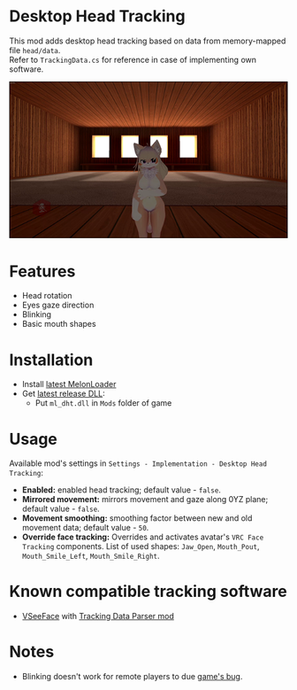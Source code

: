 # Desktop Head Tracking
This mod adds desktop head tracking based on data from memory-mapped file `head/data`.  
Refer to `TrackingData.cs` for reference in case of implementing own software.

[![](.github/img_01.png)](https://youtu.be/jgcFhSNi9DM)

# Features
* Head rotation
* Eyes gaze direction
* Blinking
* Basic mouth shapes

# Installation
* Install [latest MelonLoader](https://github.com/LavaGang/MelonLoader)
* Get [latest release DLL](../../../releases/latest):
  * Put `ml_dht.dll` in `Mods` folder of game

# Usage
Available mod's settings in `Settings - Implementation - Desktop Head Tracking`:
* **Enabled:** enabled head tracking; default value - `false`.
* **Mirrored movement:** mirrors movement and gaze along 0YZ plane; default value - `false`.
* **Movement smoothing:** smoothing factor between new and old movement data; default value - `50`.
* **Override face tracking:** Overrides and activates avatar's `VRC Face Tracking` components. List of used shapes: `Jaw_Open`, `Mouth_Pout`, `Mouth_Smile_Left`, `Mouth_Smile_Right`.

# Known compatible tracking software
* [VSeeFace](https://www.vseeface.icu) with [Tracking Data Parser mod](https://github.com/SDraw/ml_mods_vsf)

# Notes
* Blinking doesn't work for remote players to due [game's bug](https://feedback.abinteractive.net/p/overrided-blinking-state-isn-t-copied-to-movement-data-from-network).
